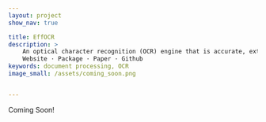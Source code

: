 ```yaml
---
layout: project
show_nav: true

title: EffOCR
description: >
    An optical character recognition (OCR) engine that is accurate, extremely cheap to deploy, and sample-efficient to customize to novel collections, languages, and character sets. 
    Website · Package · Paper · Github
keywords: document processing, OCR
image_small: /assets/coming_soon.png


---
```


Coming Soon!